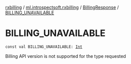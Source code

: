 [rxbilling](../../index.md) / [ml.introspectsoft.rxbilling](../index.md) / [BillingResponse](index.md) / [BILLING_UNAVAILABLE](./-b-i-l-l-i-n-g_-u-n-a-v-a-i-l-a-b-l-e.md)

# BILLING_UNAVAILABLE

`const val BILLING_UNAVAILABLE: `[`Int`](https://kotlinlang.org/api/latest/jvm/stdlib/kotlin/-int/index.html)

Billing API version is not supported for the type requested

